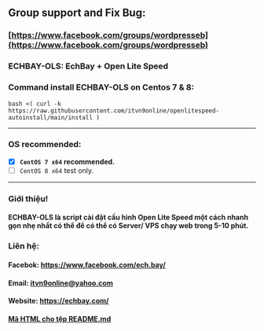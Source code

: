 ## Group support and Fix Bug: 
### [https://www.facebook.com/groups/wordpresseb](https://www.facebook.com/groups/wordpresseb)

### ECHBAY-OLS: EchBay + Open Lite Speed
### Command install ECHBAY-OLS on Centos 7 & 8:
```
bash <( curl -k https://raw.githubusercontent.com/itvn9online/openlitespeed-autoinstall/main/install )
```

----------------------------------------------

### OS recommended:
- [x] **`CentOS 7 x64` recommended.**
- [ ] `CentOS 8 x64` test only.

----------------------------------------------

### Giới thiệu!
#### ECHBAY-OLS là script cài đặt cấu hình Open Lite Speed một cách nhanh gọn nhẹ nhất có thể để có thể có Server/ VPS chạy web trong 5-10 phút.

### Liên hệ:
#### Facebok: https://www.facebook.com/ech.bay/
#### Email: itvn9online@yahoo.com
#### Website: https://echbay.com/
#### [Mã HTML cho tệp README.md](https://docs.github.com/en/github/writing-on-github/basic-writing-and-formatting-syntax)

